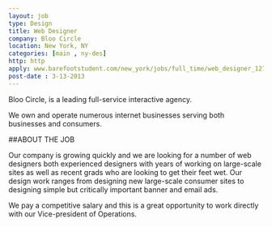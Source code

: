 ```yaml
---
layout: job
type: Design
title: Web Designer
company: Bloo Circle
location: New York, NY
categories: [main , ny-des]
http: http
apply: www.barefootstudent.com/new_york/jobs/full_time/web_designer_127714
post-date : 3-13-2013
---
```


Bloo Circle, is a leading full-service interactive agency.

We own and
operate numerous internet businesses serving both businesses and consumers.

##ABOUT THE JOB

Our company is growing quickly and we are looking for a number of web designers both experienced designers with years of working on large-scale sites as well as recent grads who are looking to get their feet wet. Our design work ranges from designing new large-scale consumer sites to designing simple but critically important banner and email ads.

We pay a competitive salary and this is a great opportunity to work directly with our Vice-president of Operations. 